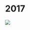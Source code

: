 # 2017                                                                

![]( https://codebuild.eu-west-1.amazonaws.com/badges?uuid=eyJlbmNyeXB0ZWREYXRhIjoicHM2SEtPc3g2QU9veGYrL3VLNmtQWVBSVnZQVjVyYURoQWF4NG8rSTNlMUxNUnVkWFVXMmVxTGwzMjdDeUdlcXdqdENVZVJJaEV2RjB6eDFiTjJZdDRVPSIsIml2UGFyYW1ldGVyU3BlYyI6ImlTWDh0Z2REbExrdDVMUUsiLCJtYXRlcmlhbFNldFNlcmlhbCI6MX0%3D&branch=master)
